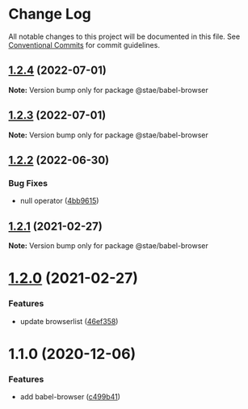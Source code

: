 # Change Log

All notable changes to this project will be documented in this file.
See [Conventional Commits](https://conventionalcommits.org) for commit guidelines.

## [1.2.4](https://github.com/staeco/modules/compare/@stae/babel-browser@1.2.3...@stae/babel-browser@1.2.4) (2022-07-01)

**Note:** Version bump only for package @stae/babel-browser





## [1.2.3](https://github.com/staeco/modules/compare/@stae/babel-browser@1.2.2...@stae/babel-browser@1.2.3) (2022-07-01)

**Note:** Version bump only for package @stae/babel-browser





## [1.2.2](https://github.com/staeco/modules/compare/@stae/babel-browser@1.2.1...@stae/babel-browser@1.2.2) (2022-06-30)


### Bug Fixes

* null operator ([4bb9615](https://github.com/staeco/modules/commit/4bb96153dac5d0bc51810300d533c053e19f7348))





## [1.2.1](https://github.com/staeco/modules/compare/@stae/babel-browser@1.2.0...@stae/babel-browser@1.2.1) (2021-02-27)

**Note:** Version bump only for package @stae/babel-browser





# [1.2.0](https://github.com/staeco/modules/compare/@stae/babel-browser@1.1.0...@stae/babel-browser@1.2.0) (2021-02-27)


### Features

* update browserlist ([46ef358](https://github.com/staeco/modules/commit/46ef35836c1b553afa153c7da3b801beb5d93eed))





# 1.1.0 (2020-12-06)


### Features

* add babel-browser ([c499b41](https://github.com/staeco/modules/commit/c499b413aca0d5008666bb32cff3a58353f134b9))
